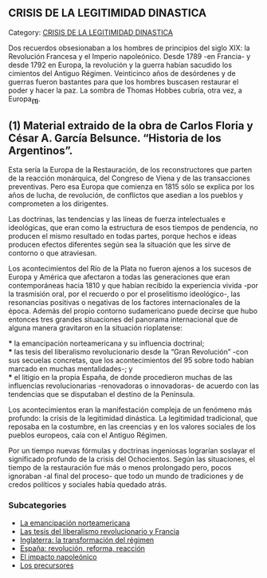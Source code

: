 ## CRISIS DE LA LEGITIMIDAD DINASTICA

Category: [CRISIS DE LA LEGITIMIDAD DINASTICA](http://descubrircorrientes.com.ar/2012/index.php/2921-historia-desde-el-origen-hasta-1814/de-la-ciudad-a-la-provincia-periodo-1750-1800/crisis-de-la-legitimidad-dinastica)

Dos recuerdos obsesionaban a los hombres de principios del siglo XIX: la Revolución Francesa y el Imperio napoleónico. Desde 1789 -en Francia- y desde 1792 en Europa, la revolución y la guerra habían sacudido los cimientos del Antiguo Régimen. Veinticinco años de desórdenes y de guerras fueron bastantes para que los hombres buscasen restaurar el poder y hacer la paz. La sombra de Thomas Hobbes cubría, otra vez, a Europa<sub><strong>(1)</strong></sub>.

## **(1)** Material extraido de la obra de Carlos Floria y César A. García Belsunce. “Historia de los Argentinos”.

Esta sería la Europa de la Restauración, de los reconstructores que parten de la reacción monárquica, del Congreso de Viena y de las transacciones preventivas. Pero esa Europa que comienza en 1815 sólo se explica por los años de lucha, de revolución, de conflictos que asedian a los pueblos y comprometen a los dirigentes.

Las doctrinas, las tendencias y las líneas de fuerza intelectuales e ideológicas, que eran como la estructura de esos tiempos de pendencia, no producen el mismo resultado en todas partes, porque hechos e ideas producen efectos diferentes según sea la situación que les sirve de contorno o que atraviesan.

Los acontecimientos del Río de la Plata no fueron ajenos a los sucesos de Europa y América que afectaron a todas las generaciones que eran contemporáneas hacia 1810 y que habían recibido la experiencia vivida -por la trasmisión oral, por el recuerdo o por el proselitismo ideológico-, las resonancias positivas o negativas de los factores internacionales de la época. Además del propio contorno sudamericano puede decirse que hubo entonces tres grandes situaciones del panorama internacional que de alguna manera gravitaron en la situación rioplatense:

**\*** la emancipación norteamericana y su influencia doctrinal;  
**\*** las tesis del liberalismo revolucionario desde la “Gran Revolución” -con sus secuelas concretas, que los acontecimientos del 95 sobre todo habían marcado en muchas mentalidades-; y  
**\*** el litigio en la propia España, de donde procedieron muchas de las influencias revolucionarias -renovadoras o innovadoras- de acuerdo con las tendencias que se disputaban el destino de la Península.

Los acontecimientos eran la manifestación compleja de un fenómeno más profundo: la crisis de la legitimidad dinástica. La legitimidad tradicional, que reposaba en la costumbre, en las creencias y en los valores sociales de los pueblos europeos, caía con el Antiguo Régimen.

Por un tiempo nuevas fórmulas y doctrinas ingeniosas lograrían soslayar el significado profundo de la crisis del Ochocientos. Según las situaciones, el tiempo de la restauración fue más o menos prolongado pero, pocos ignoraban -al final del proceso- que todo un mundo de tradiciones y de credos políticos y sociales había quedado atrás.

### Subcategories

-   [La emancipación norteamericana](http://descubrircorrientes.com.ar/2012/index.php/2922-historia-desde-el-origen-hasta-1814/de-la-ciudad-a-la-provincia-periodo-1750-1800/crisis-de-la-legitimidad-dinastica/la-emancipacion-norteamericana)
-   [Las tesis del liberalismo revolucionario y Francia](http://descubrircorrientes.com.ar/2012/index.php/2923-historia-desde-el-origen-hasta-1814/de-la-ciudad-a-la-provincia-periodo-1750-1800/crisis-de-la-legitimidad-dinastica/las-tesis-del-liberalismo-revolucionario-y-francia)
-   [Inglaterra: la transformación del régimen](http://descubrircorrientes.com.ar/2012/index.php/2924-historia-desde-el-origen-hasta-1814/de-la-ciudad-a-la-provincia-periodo-1750-1800/crisis-de-la-legitimidad-dinastica/inglaterra-la-transformacion-del-regimen)
-   [España: revolución, reforma, reacción](http://descubrircorrientes.com.ar/2012/index.php/2925-historia-desde-el-origen-hasta-1814/de-la-ciudad-a-la-provincia-periodo-1750-1800/crisis-de-la-legitimidad-dinastica/espana-revolucion-reforma-reaccion)
-   [El impacto napoleónico](http://descubrircorrientes.com.ar/2012/index.php/2926-historia-desde-el-origen-hasta-1814/de-la-ciudad-a-la-provincia-periodo-1750-1800/crisis-de-la-legitimidad-dinastica/el-impacto-napoleonico)
-   [Los precursores](http://descubrircorrientes.com.ar/2012/index.php/2928-historia-desde-el-origen-hasta-1814/de-la-ciudad-a-la-provincia-periodo-1750-1800/crisis-de-la-legitimidad-dinastica/los-precursores)